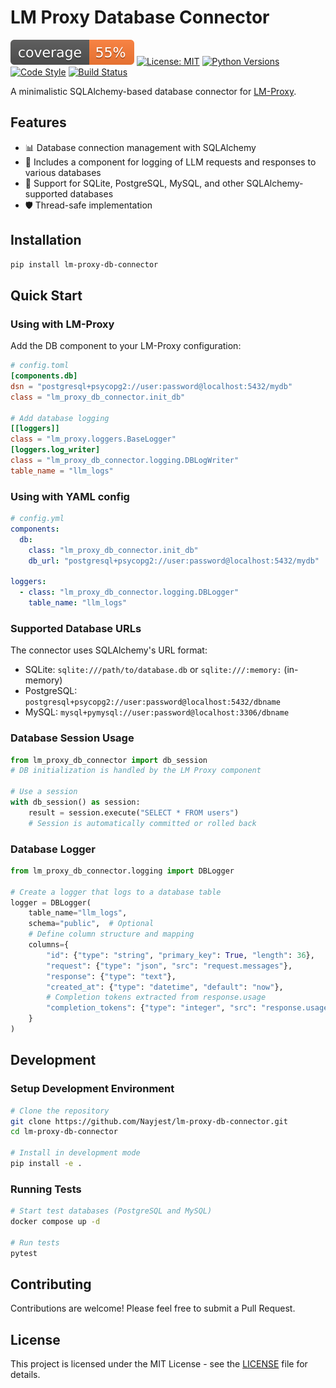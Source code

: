# LM Proxy Database Connector

![Coverage](coverage.svg)
[![License: MIT](https://img.shields.io/badge/License-MIT-yellow.svg)](https://opensource.org/licenses/MIT)
[![Python Versions](https://img.shields.io/badge/python-3.11%20|%203.12%20|%203.13-blue)](https://www.python.org/)
[![Code Style](https://github.com/Nayjest/lm-proxy-db-connector/actions/workflows/code-style.yml/badge.svg)](https://github.com/Nayjest/lm-proxy-db-connector/actions)
[![Build Status](https://github.com/Nayjest/lm-proxy-db-connector/actions/workflows/tests.yml/badge.svg)](https://github.com/Nayjest/lm-proxy-db-connector/actions)

A minimalistic SQLAlchemy-based database connector for [LM-Proxy](https://github.com/Nayjest/lm-proxy).

## Features

- 📊 Database connection management with SQLAlchemy
- 📝 Includes a component for logging of LLM requests and responses to various databases
- 🔄 Support for SQLite, PostgreSQL, MySQL, and other SQLAlchemy-supported databases
- 🛡️ Thread-safe implementation

## Installation

```bash
pip install lm-proxy-db-connector
```

## Quick Start

### Using with LM-Proxy

Add the DB component to your LM-Proxy configuration:

```toml
# config.toml
[components.db]
dsn = "postgresql+psycopg2://user:password@localhost:5432/mydb"
class = "lm_proxy_db_connector.init_db"

# Add database logging
[[loggers]]
class = "lm_proxy.loggers.BaseLogger"
[loggers.log_writer]
class = "lm_proxy_db_connector.logging.DBLogWriter"
table_name = "llm_logs"
```

### Using with YAML config

```yaml
# config.yml
components:
  db:
    class: "lm_proxy_db_connector.init_db"
    db_url: "postgresql+psycopg2://user:password@localhost:5432/mydb"

loggers:
  - class: "lm_proxy_db_connector.logging.DBLogger"
    table_name: "llm_logs"
```

### Supported Database URLs

The connector uses SQLAlchemy's URL format:

- SQLite: `sqlite:///path/to/database.db` or `sqlite:///:memory:` (in-memory)
- PostgreSQL: `postgresql+psycopg2://user:password@localhost:5432/dbname`
- MySQL: `mysql+pymysql://user:password@localhost:3306/dbname`

### Database Session Usage

```python
from lm_proxy_db_connector import db_session
# DB initialization is handled by the LM Proxy component

# Use a session
with db_session() as session:
    result = session.execute("SELECT * FROM users")
    # Session is automatically committed or rolled back
```

### Database Logger

```python
from lm_proxy_db_connector.logging import DBLogger

# Create a logger that logs to a database table
logger = DBLogger(
    table_name="llm_logs",
    schema="public",  # Optional
    # Define column structure and mapping
    columns={
        "id": {"type": "string", "primary_key": True, "length": 36},
        "request": {"type": "json", "src": "request.messages"},
        "response": {"type": "text"},
        "created_at": {"type": "datetime", "default": "now"},
        # Completion tokens extracted from response.usage
        "completion_tokens": {"type": "integer", "src": "response.usage.completion_tokens"}
    }
)
```

## Development

### Setup Development Environment

```bash
# Clone the repository
git clone https://github.com/Nayjest/lm-proxy-db-connector.git
cd lm-proxy-db-connector

# Install in development mode
pip install -e .
```

### Running Tests

```bash
# Start test databases (PostgreSQL and MySQL)
docker compose up -d

# Run tests
pytest
```

## Contributing

Contributions are welcome! Please feel free to submit a Pull Request.

## License

This project is licensed under the MIT License - see the [LICENSE](LICENSE) file for details.
